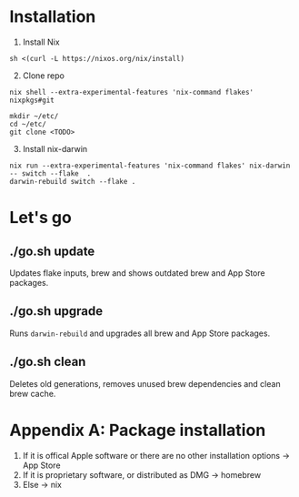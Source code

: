 # Installation

1. Install Nix

```shell
sh <(curl -L https://nixos.org/nix/install)
```

2. Clone repo

```shell
nix shell --extra-experimental-features 'nix-command flakes' nixpkgs#git

mkdir ~/etc/
cd ~/etc/
git clone <TODO>
```

3. Install nix-darwin

```shell
nix run --extra-experimental-features 'nix-command flakes' nix-darwin -- switch --flake  .
darwin-rebuild switch --flake .
```

# Let's go

## ./go.sh update

Updates flake inputs, brew and shows outdated brew and App Store packages.

## ./go.sh upgrade

Runs `darwin-rebuild` and upgrades all brew and App Store packages.

## ./go.sh clean

Deletes old generations, removes unused brew dependencies and clean brew cache.

# Appendix A: Package installation

1. If it is offical Apple software or there are no other installation options -> App Store
2. If it is proprietary software, or distributed as DMG -> homebrew
3. Else -> nix

